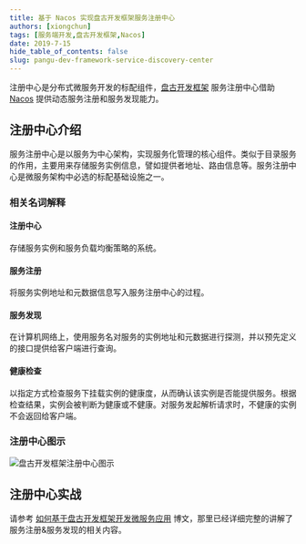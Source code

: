 ```yaml
---
title: 基于 Nacos 实现盘古开发框架服务注册中心
authors: [xiongchun]
tags: [服务端开发,盘古开发框架,Nacos]
date: 2019-7-15
hide_table_of_contents: false
slug: pangu-dev-framework-service-discovery-center
---
```


注册中心是分布式微服务开发的标配组件，[盘古开发框架](https://pulanos.gitee.io/pangu-framework) 服务注册中心借助 [Nacos](https://nacos.io/en-us/index.html) 提供动态服务注册和服务发现能力。

<!--truncate-->

## 注册中心介绍

服务注册中心是以服务为中心架构，实现服务化管理的核心组件。类似于目录服务的作用，主要用来存储服务实例信息，譬如提供者地址、路由信息等。服务注册中心是微服务架构中必选的标配基础设施之一。

### 相关名词解释
#### 注册中心
存储服务实例和服务负载均衡策略的系统。
#### 服务注册
将服务实例地址和元数据信息写入服务注册中心的过程。
#### 服务发现
在计算机网络上，使用服务名对服务的实例地址和元数据进行探测，并以预先定义的接口提供给客户端进行查询。
#### 健康检查
以指定方式检查服务下挂载实例的健康度，从而确认该实例是否能提供服务。根据检查结果，实例会被判断为健康或不健康。对服务发起解析请求时，不健康的实例不会返回给客户端。

### 注册中心图示
![盘古开发框架注册中心图示](/resources/doc/8-pangu-framework-nacos.png)

## 注册中心实战
请参考 [如何基于盘古开发框架开发微服务应用](pangu-dev-framework-create-microservice) 博文，那里已经详细完整的讲解了服务注册&服务发现的相关内容。